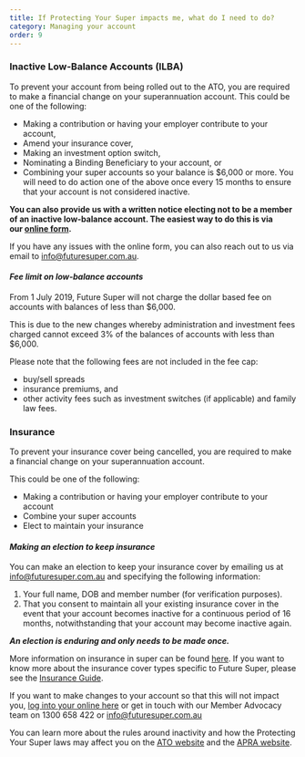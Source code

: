 ```yaml
---
title: If Protecting Your Super impacts me, what do I need to do?
category: Managing your account
order: 9
---
```


### Inactive Low-Balance Accounts (ILBA)

To prevent your account from being rolled out to the ATO, you are required to make a financial change on your superannuation account. This could be one of the following:

- Making a contribution or having your employer contribute to your account,
- Amend your insurance cover,
- Making an investment option switch,
- Nominating a Binding Beneficiary to your account, or
- Combining your super accounts so your balance is $6,000 or more. You will need to do action one of the above once every 15 months to ensure that your account is not considered inactive.

**You can also provide us with a written notice electing not to be a member of an inactive low-balance account. The easiest way to do this is via our [online form](https://www.futuresuper.com.au/keep-account-open/).**

If you have any issues with the online form, you can also reach out to us via email to [info@futuresuper.com.au](mailto:info@futuresuper.com.au).

#### _Fee limit on low-balance accounts_

From 1 July 2019, Future Super will not charge the dollar based fee on accounts with balances of less than $6,000.

This is due to the new changes whereby administration and investment fees charged cannot exceed 3% of the balances of accounts with less than $6,000.

Please note that the following fees are not included in the fee cap:

- buy/sell spreads
- insurance premiums, and
- other activity fees such as investment switches (if applicable) and family law fees.

### Insurance

To prevent your insurance cover being cancelled, you are required to make a financial change on your superannuation account.

This could be one of the following:

- Making a contribution or having your employer contribute to your account
- Combine your super accounts
- Elect to maintain your insurance

#### _Making an election to keep insurance_

You can make an election to keep your insurance cover by emailing us at info@futuresuper.com.au and specifying the following information:

1. Your full name, DOB and member number (for verification purposes).
2. That you consent to maintain all your existing insurance cover in the event that your account becomes inactive for a continuous period of 16 months, notwithstanding that your account may become inactive again.

**_An election is enduring and only needs to be made once._**

More information on insurance in super can be found [here](https://timetocheck.com.au/insurance-in-super/). If you want to know more about the insurance cover types specific to Future Super, please see the [Insurance Guide](https://www.futuresuper.com.au/insuranceguide).

If you want to make changes to your account so that this will not impact you, [log into your online here](https://my.futuresuper.com.au/) or get in touch with our Member Advocacy team on 1300 658 422 or info@futuresuper.com.au

You can learn more about the rules around inactivity and how the Protecting Your Super laws may affect you on the [ATO website](https://www.ato.gov.au/individuals/Super/In-detail/Growing-your-super/Inactive-low-balance-super-accounts/) and the [APRA website](https://www.apra.gov.au/protecting-your-super-package-frequently-asked-questions).
